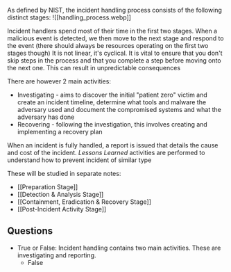 As defined by NIST, the incident handling process consists of the following distinct stages:
![[handling_process.webp]]

Incident handlers spend most of their time in the first two stages. When a malicious event is detected, we then move to the next stage and respond to the event (there should always be resources operating on the first two stages though)
It is not linear, it's cyclical. It is vital to ensure that you don't skip steps in the process and that you complete a step before moving onto the next one. This can result in unpredictable consequences

There are however 2 main activities:
- Investigating - aims to discover the initial "patient zero" victim and create an incident timeline, determine what tools and malware the adversary used and document the compromised systems and what the adversary has done
- Recovering - following the investigation, this involves creating and implementing a recovery plan

When an incident is fully handled, a report is issued that details the cause and cost of the incident. *Lessons Learned*  activities are performed to understand how to prevent incident of similar type

These will be studied in separate notes:
- [[Preparation Stage]]
- [[Detection & Analysis Stage]]
- [[Containment, Eradication & Recovery Stage]]
- [[Post-Incident Activity Stage]]
## Questions
- True or False: Incident handling contains two main activities. These are investigating and reporting.
	- False